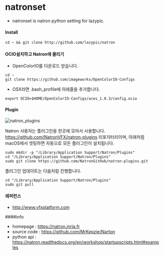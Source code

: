 # natronset
- natronset is natron python setting for lazypic.

#### Install
```
cd ~ && git clone http://github.com/lazypic/natron
```

#### OCIO설치하고 Natron에 물리기
- OpenColorIO를 다운로드 받습니다.
```
cd ~
git clone https://github.com/imageworks/OpenColorIO-Configs
```

- OSX라면 .bash_profile에 아래줄을 추가합니다.
```
export OCIO=$HOME/OpenColorIO-Configs/aces_1.0.3/config.ocio
```

#### Plugin
![natron_plugins](https://user-images.githubusercontent.com/1149996/47964518-a5628b00-e07e-11e8-86da-1cb59c6e4c96.png)

Natron 사용자는 플러그인을 한곳에 모아서 사용합니다.
https://github.com/NatronVFX/natron-plugins 리포지터리이며,
아래처럼 macOS에서 셋팅하면 자동으로 모든 플러그인이 설치됩니다.

```
sudo mkdir -p "/Library/Application Support/Natron/Plugins"
cd "/Library/Application Support/Natron/Plugins"
sudo git clone https://github.com/NatronGitHub/natron-plugins.git
```

플러그인 업데이트는 다음처럼 진행합니다.
```
cd "/Library/Application Support/Natron/Plugins"
sudo git pull
```

#### 레퍼런스
- http://www.vfxplatform.com

####info
- homepage : https://natron.inria.fr
- source code : https://github.com/MrKepzie/Narton
- python api : https://natron.readthedocs.org/en/workshop/startupscripts.html#examples
